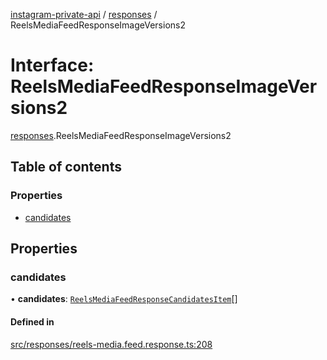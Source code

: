 [instagram-private-api](../../README.md) / [responses](../../modules/responses.md) / ReelsMediaFeedResponseImageVersions2

# Interface: ReelsMediaFeedResponseImageVersions2

[responses](../../modules/responses.md).ReelsMediaFeedResponseImageVersions2

## Table of contents

### Properties

- [candidates](ReelsMediaFeedResponseImageVersions2.md#candidates)

## Properties

### candidates

• **candidates**: [`ReelsMediaFeedResponseCandidatesItem`](ReelsMediaFeedResponseCandidatesItem.md)[]

#### Defined in

[src/responses/reels-media.feed.response.ts:208](https://github.com/Nerixyz/instagram-private-api/blob/4971f34/src/responses/reels-media.feed.response.ts#L208)

